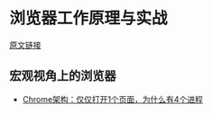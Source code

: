 # 浏览器工作原理与实战

[原文链接](https://blog.poetries.top/browser-working-principle/)

## 宏观视角上的浏览器

- [Chrome架构：仅仅打开1个页面，为什么有4个进程]('/宏观视角上的浏览器/Chrome架构：仅仅打开1个页面，为什么有4个进程.md')
